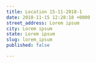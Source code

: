 ```yaml
---
title: Location 15-11-2018-1
date: 2018-11-15 12:28:18 +0000
street_address: Lorem ipsum
city: Lorem ipsum
state: Lorem ipsum
slug: lorem_ipsum
published: false

---
```

